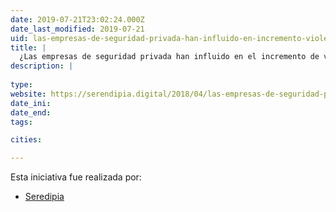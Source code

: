 ```yaml
---
date: 2019-07-21T23:02:24.000Z
date_last_modified: 2019-07-21
uid: las-empresas-de-seguridad-privada-han-influido-en-incremento-violencia-en-mexico
title: |
  ¿Las empresas de seguridad privada han influido en el incremento de violencia en México?
description: |
  
type: 
website: https://serendipia.digital/2018/04/las-empresas-de-seguridad-privada-han-influido-en-incremento-violencia-en-mexico/
date_ini: 
date_end: 
tags:

cities: 

---
```


Esta iniciativa fue realizada por:

- [Seredipia](/organizaciones/seredipia)
